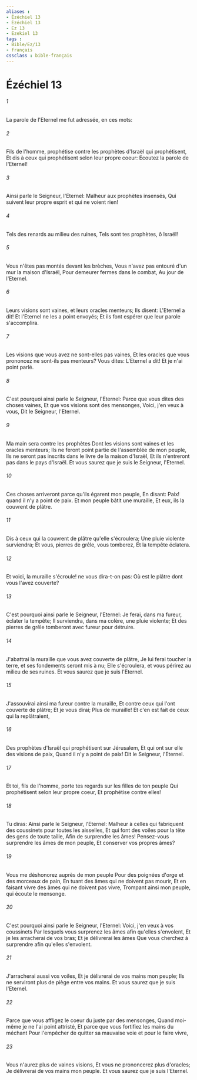 ```yaml
---
aliases : 
- Ézéchiel 13
- Ézéchiel 13
- Ez 13
- Ezekiel 13
tags : 
- Bible/Ez/13
- français
cssclass : bible-français
---
```


# Ézéchiel 13

###### 1
La parole de l'Eternel me fut adressée, en ces mots:
###### 2
Fils de l'homme, prophétise contre les prophètes d'Israël qui prophétisent, Et dis à ceux qui prophétisent selon leur propre coeur: Ecoutez la parole de l'Eternel!
###### 3
Ainsi parle le Seigneur, l'Eternel: Malheur aux prophètes insensés, Qui suivent leur propre esprit et qui ne voient rien!
###### 4
Tels des renards au milieu des ruines, Tels sont tes prophètes, ô Israël!
###### 5
Vous n'êtes pas montés devant les brèches, Vous n'avez pas entouré d'un mur la maison d'Israël, Pour demeurer fermes dans le combat, Au jour de l'Eternel.
###### 6
Leurs visions sont vaines, et leurs oracles menteurs; Ils disent: L'Eternel a dit! Et l'Eternel ne les a point envoyés; Et ils font espérer que leur parole s'accomplira.
###### 7
Les visions que vous avez ne sont-elles pas vaines, Et les oracles que vous prononcez ne sont-ils pas menteurs? Vous dites: L'Eternel a dit! Et je n'ai point parlé.
###### 8
C'est pourquoi ainsi parle le Seigneur, l'Eternel: Parce que vous dites des choses vaines, Et que vos visions sont des mensonges, Voici, j'en veux à vous, Dit le Seigneur, l'Eternel.
###### 9
Ma main sera contre les prophètes Dont les visions sont vaines et les oracles menteurs; Ils ne feront point partie de l'assemblée de mon peuple, Ils ne seront pas inscrits dans le livre de la maison d'Israël, Et ils n'entreront pas dans le pays d'Israël. Et vous saurez que je suis le Seigneur, l'Eternel.
###### 10
Ces choses arriveront parce qu'ils égarent mon peuple, En disant: Paix! quand il n'y a point de paix. Et mon peuple bâtit une muraille, Et eux, ils la couvrent de plâtre.
###### 11
Dis à ceux qui la couvrent de plâtre qu'elle s'écroulera; Une pluie violente surviendra; Et vous, pierres de grêle, vous tomberez, Et la tempête éclatera.
###### 12
Et voici, la muraille s'écroule! ne vous dira-t-on pas: Où est le plâtre dont vous l'avez couverte?
###### 13
C'est pourquoi ainsi parle le Seigneur, l'Eternel: Je ferai, dans ma fureur, éclater la tempête; Il surviendra, dans ma colère, une pluie violente; Et des pierres de grêle tomberont avec fureur pour détruire.
###### 14
J'abattrai la muraille que vous avez couverte de plâtre, Je lui ferai toucher la terre, et ses fondements seront mis à nu; Elle s'écroulera, et vous périrez au milieu de ses ruines. Et vous saurez que je suis l'Eternel.
###### 15
J'assouvirai ainsi ma fureur contre la muraille, Et contre ceux qui l'ont couverte de plâtre; Et je vous dirai; Plus de muraille! Et c'en est fait de ceux qui la replâtraient,
###### 16
Des prophètes d'Israël qui prophétisent sur Jérusalem, Et qui ont sur elle des visions de paix, Quand il n'y a point de paix! Dit le Seigneur, l'Eternel.
###### 17
Et toi, fils de l'homme, porte tes regards sur les filles de ton peuple Qui prophétisent selon leur propre coeur, Et prophétise contre elles!
###### 18
Tu diras: Ainsi parle le Seigneur, l'Eternel: Malheur à celles qui fabriquent des coussinets pour toutes les aisselles, Et qui font des voiles pour la tête des gens de toute taille, Afin de surprendre les âmes! Pensez-vous surprendre les âmes de mon peuple, Et conserver vos propres âmes?
###### 19
Vous me déshonorez auprès de mon peuple Pour des poignées d'orge et des morceaux de pain, En tuant des âmes qui ne doivent pas mourir, Et en faisant vivre des âmes qui ne doivent pas vivre, Trompant ainsi mon peuple, qui écoute le mensonge.
###### 20
C'est pourquoi ainsi parle le Seigneur, l'Eternel: Voici, j'en veux à vos coussinets Par lesquels vous surprenez les âmes afin qu'elles s'envolent, Et je les arracherai de vos bras; Et je délivrerai les âmes Que vous cherchez à surprendre afin qu'elles s'envolent.
###### 21
J'arracherai aussi vos voiles, Et je délivrerai de vos mains mon peuple; Ils ne serviront plus de piège entre vos mains. Et vous saurez que je suis l'Eternel.
###### 22
Parce que vous affligez le coeur du juste par des mensonges, Quand moi-même je ne l'ai point attristé, Et parce que vous fortifiez les mains du méchant Pour l'empêcher de quitter sa mauvaise voie et pour le faire vivre,
###### 23
Vous n'aurez plus de vaines visions, Et vous ne prononcerez plus d'oracles; Je délivrerai de vos mains mon peuple. Et vous saurez que je suis l'Eternel.

